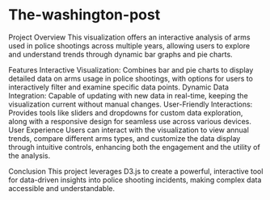 # The-washington-post

Project Overview
This visualization offers an interactive analysis of arms used in police shootings across multiple years, allowing users to explore and understand trends through dynamic bar graphs and pie charts.

Features
Interactive Visualization: Combines bar and pie charts to display detailed data on arms usage in police shootings, with options for users to interactively filter and examine specific data points.
Dynamic Data Integration: Capable of updating with new data in real-time, keeping the visualization current without manual changes.
User-Friendly Interactions: Provides tools like sliders and dropdowns for custom data exploration, along with a responsive design for seamless use across various devices.
User Experience
Users can interact with the visualization to view annual trends, compare different arms types, and customize the data display through intuitive controls, enhancing both the engagement and the utility of the analysis.

Conclusion
This project leverages D3.js to create a powerful, interactive tool for data-driven insights into police shooting incidents, making complex data accessible and understandable.
